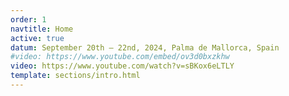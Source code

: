 ```yaml
---
order: 1
navtitle: Home
active: true
datum: September 20th – 22nd, 2024, Palma de Mallorca, Spain
#video: https://www.youtube.com/embed/ov3d0bxzkhw
video: https://www.youtube.com/watch?v=sBKox6eLTLY
template: sections/intro.html
---
```


